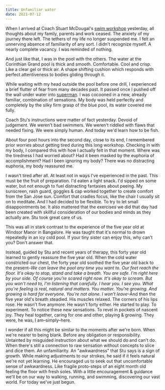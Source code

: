 ```yaml
---
title: Unfamiliar water
date: 2021-07-12
---
```


When I arrived at Coach Stuart McDougal's [swim workshop](https://www.mindbodyandswim.com/workshops.html) yesterday, all thoughts about my family, parents and work ceased. The anxiety of my journey there left. The tethers of my life no longer suspended me. I felt an unnerving absence of familiarity of any sort. I didn't recognize myself. A nearly complete vacancy. I was reminded of nothing.

And just like that, I was in the pool with the others. The water at the Corinthian Grand pool is thick and smooth. Comfortable. Cool and crisp. Like a clear gel or thick air. A shape shifting cushion which responds with perfect attentiveness to bodies gliding through it.

While waiting with my head outside the pool before one drill, I experienced a brief flutter of fear from many decades past. It passed once I pushed off the wall under water into [superman](https://www.youtube.com/watch?v=JwV7aik6doM). I was cocooned in a new, already familiar, combination of sensations. My body was held perfectly and completely by the silky firm grasp of the blue pool, its water covered me fully.

Coach Stu's instructions were matter of fact yesterday. Devoid of judgement. We weren't bad swimmers. We weren't riddled with flaws that needed fixing. We were simply human. And today we'd learn how to be fish.

About four pool hours into the second day, close to its end, I remembered prior worries about getting tired during this long workshop. Checking in with my body, I compared this with how I actually felt in that moment. Where was the tiredness I had worried about? Had it been masked by the euphoria of accomplishment? Had I been ignoring my body? There was no distracting euphoria, my body reassured me. 

I wasn't tired after all. At least not in ways I've experienced in the past. This must be the fruit of preparation. I'd eaten a light snack. I'd sipped on some water, but not enough to fuel distracting fantasies about peeing. My sunscreen, rash guard, goggles & cap worked together to create comfort from the San Jose sun. Comfort that cradles focus, like the chair I usually sit on to meditate. And I had decided to be flexible. To try to let small disappointments be. It also mattered that the exercises we did that day had been created with skillful consideration of our bodies and minds as they actually are. Stu took great care of us.

This was all in stark contrast to the experience of the five year old at Windsor Manor in Bangalore. He was taught that it's normal to drown repeatedly in an icy cold pool. If your tiny sister can enjoy this, why can't you? Don't answer that. 

Instead, guided by Stu and recent years of therapy, this forty year old learned to gently reassure the five year old. When the cold water constricted our chest, the forty year old soothed the five year old back to the present–*We can leave the pool any time you want to. Our feet reach the floor. It's okay to stop, stand and take a breath. You are safe. I'm right here by your side. Of course you're scared right now. It's okay to scream. But you won't need to, I'm listening that carefully. I hear you. I see you. What you're feeling is real, natural and matters. You matter. You're growing. And growing is hard for everyone. You're not alone. I won't leave*–And then the five year old's breath steadied. His muscles relaxed. The corners of his lips rose. He wasn't five anymore. He wasn't forty either. He started to play. To experiment. To notice these new sensations. To revel in pockets of nascent joy. They heal together, caring for one and other, playing & growing. They were, he was, I am–simply–here.

I wonder if all this might be similar to the moments after we're born. When we're nearer to being blank. Before any obligation or responsibility. Untainted by misguided instruction about what we should do and can't do. When there's still a connection to raw sensation without concepts to slice and dice them. An unfamiliarity. An "awkwardness" that Stu says is a sign of growth. While making adjustments to our strokes, he said if it feels natural we're not yet learning. He encouraged us to seek out that uncomfortable sense of awkwardness. Like fragile proto-steps of an eight month old feeling the floor with fresh soles. With a little encouragement & guidance we'll be on our way to walking, running, and swimming, discovering our vast world. For today we've just begun.
